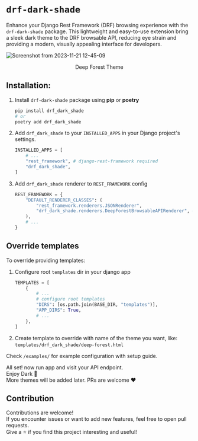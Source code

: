 # `drf-dark-shade`
Enhance your Django Rest Framework (DRF) browsing experience with the `drf-dark-shade` package. This lightweight and easy-to-use extension bring a sleek dark theme to the DRF browsable API, reducing eye strain and providing a modern, visually appealing interface for developers.

![Screenshot from 2023-11-21 12-45-09](https://github.com/tokitouq/drf-dark-shade/assets/114811070/c1f79290-f692-4eaf-bcbd-7b619bcc7962)
<p align="center">Deep Forest Theme</p>


## Installation:
1. Install `drf-dark-shade` package using **pip** or **poetry**
    ```bash
    pip install drf_dark_shade
    # or
    poetry add drf_dark_shade
    ```

2. Add `drf_dark_shade` to your `INSTALLED_APPS` in your Django project's settings.
    ```python
    INSTALLED_APPS = [
        # ...
        "rest_framework", # django-rest-framework required
        "drf_dark_shade",
    ]
    ```
3. Add `drf_dark_shade` renderer to `REST_FRAMEWORK` config
    ```python
    REST_FRAMEWORK = {
        "DEFAULT_RENDERER_CLASSES": (
            "rest_framework.renderers.JSONRenderer",
            "drf_dark_shade.renderers.DeepForestBrowsableAPIRenderer", # configure custom renderer
        ),
        # ...
    }
    ```

## Override templates
To override providing templates:
1. Configure root `templates` dir in your django app
    ```python
    TEMPLATES = [
        {
            # ...
            # configure root templates
            "DIRS": [os.path.join(BASE_DIR, "templates")],
            "APP_DIRS": True,
            # ...
        },
    ]
    ```
2. Create template to override with name of the theme you want, like:    
   `templates/drf_dark_shade/deep-forest.html`

Check `/examples/` for example configuration with setup guide.

All set! now run app and visit your API endpoint.    
Enjoy Dark 🌃    
More themes will be added later. PRs are welcome ❤️

## Contribution

Contributions are welcome!\
If you encounter issues or want to add new features, feel free to open pull requests.\
Give a ⭐️ if you find this project interesting and useful!

